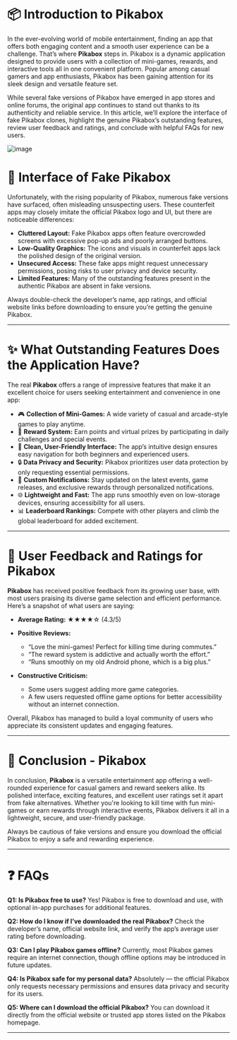 
# 📦 Introduction to Pikabox

In the ever-evolving world of mobile entertainment, finding an app that offers both engaging content and a smooth user experience can be a challenge. That’s where **Pikabox** steps in. Pikabox is a dynamic application designed to provide users with a collection of mini-games, rewards, and interactive tools all in one convenient platform. Popular among casual gamers and app enthusiasts, Pikabox has been gaining attention for its sleek design and versatile feature set.

While several fake versions of Pikabox have emerged in app stores and online forums, the original app continues to stand out thanks to its authenticity and reliable service. In this article, we’ll explore the interface of fake Pikabox clones, highlight the genuine Pikabox’s outstanding features, review user feedback and ratings, and conclude with helpful FAQs for new users.

![image](https://github.com/user-attachments/assets/0bbac4ff-4869-45ee-9453-3a06ea553351)



# 🎨 Interface of Fake Pikabox

Unfortunately, with the rising popularity of Pikabox, numerous fake versions have surfaced, often misleading unsuspecting users. These counterfeit apps may closely imitate the official Pikabox logo and UI, but there are noticeable differences:

* **Cluttered Layout:** Fake Pikabox apps often feature overcrowded screens with excessive pop-up ads and poorly arranged buttons.
* **Low-Quality Graphics:** The icons and visuals in counterfeit apps lack the polished design of the original version.
* **Unsecured Access:** These fake apps might request unnecessary permissions, posing risks to user privacy and device security.
* **Limited Features:** Many of the outstanding features present in the authentic Pikabox are absent in fake versions.

Always double-check the developer’s name, app ratings, and official website links before downloading to ensure you’re getting the genuine Pikabox.

---

# ✨ What Outstanding Features Does the Application Have?

The real **Pikabox** offers a range of impressive features that make it an excellent choice for users seeking entertainment and convenience in one app:

* 🎮 **Collection of Mini-Games:** A wide variety of casual and arcade-style games to play anytime.
* 🎁 **Reward System:** Earn points and virtual prizes by participating in daily challenges and special events.
* 📱 **Clean, User-Friendly Interface:** The app’s intuitive design ensures easy navigation for both beginners and experienced users.
* 🔒 **Data Privacy and Security:** Pikabox prioritizes user data protection by only requesting essential permissions.
* 🔔 **Custom Notifications:** Stay updated on the latest events, game releases, and exclusive rewards through personalized notifications.
* 🌐 **Lightweight and Fast:** The app runs smoothly even on low-storage devices, ensuring accessibility for all users.
* 📊 **Leaderboard Rankings:** Compete with other players and climb the global leaderboard for added excitement.

---

# 🌟 User Feedback and Ratings for Pikabox

**Pikabox** has received positive feedback from its growing user base, with most users praising its diverse game selection and efficient performance. Here’s a snapshot of what users are saying:

* **Average Rating:** ★★★★☆ (4.3/5)
* **Positive Reviews:**

  * “Love the mini-games! Perfect for killing time during commutes.”
  * “The reward system is addictive and actually worth the effort.”
  * “Runs smoothly on my old Android phone, which is a big plus.”
* **Constructive Criticism:**

  * Some users suggest adding more game categories.
  * A few users requested offline game options for better accessibility without an internet connection.

Overall, Pikabox has managed to build a loyal community of users who appreciate its consistent updates and engaging features.

---

# 📌 Conclusion - Pikabox

In conclusion, **Pikabox** is a versatile entertainment app offering a well-rounded experience for casual gamers and reward seekers alike. Its polished interface, exciting features, and excellent user ratings set it apart from fake alternatives. Whether you're looking to kill time with fun mini-games or earn rewards through interactive events, Pikabox delivers it all in a lightweight, secure, and user-friendly package.

Always be cautious of fake versions and ensure you download the official Pikabox to enjoy a safe and rewarding experience.

---

# ❓ FAQs

**Q1: Is Pikabox free to use?**
Yes! Pikabox is free to download and use, with optional in-app purchases for additional features.

**Q2: How do I know if I’ve downloaded the real Pikabox?**
Check the developer’s name, official website link, and verify the app’s average user rating before downloading.

**Q3: Can I play Pikabox games offline?**
Currently, most Pikabox games require an internet connection, though offline options may be introduced in future updates.

**Q4: Is Pikabox safe for my personal data?**
Absolutely — the official Pikabox only requests necessary permissions and ensures data privacy and security for its users.

**Q5: Where can I download the official Pikabox?**
You can download it directly from the official website or trusted app stores listed on the Pikabox homepage.

---

